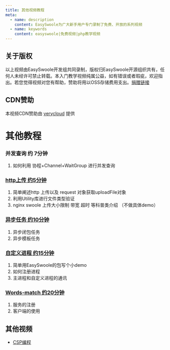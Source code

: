 ```yaml
---
title: 其他视频教程
meta:
  - name: description
    content: EasySwoole为广大新手用户专门录制了免费、开放的系列视频
  - name: keywords
    content: easyswoole|免费视频|php教学视频
---
```



## 关于版权
以上视频由EasySwoole开发组共同录制，版权归EasySwoole开源组织共有，任何人未经许可禁止转载。本入门教学视频纯属公益，如有错误或者瑕疵，欢迎指出。若您觉得视频对您有帮助，赞助将用以OSS存储费用支出。[捐赠链接](./../donate.md)

## CDN赞助
本视频CDN赞助由 [verycloud](https://www.verycloud.cn/) 提供




# 其他教程


### 并发查询 约 7分钟
1. 如何利用 协程+Channel+WaitGroup 进行并发查询
   
### [http上传 约5分钟](http://video-oss.easyswoole.com/%E5%85%A5%E9%97%A8%E6%95%99%E7%A8%8B1/fileupload.mp4)
1. 简单阐述http 上传以及 request 对象获取uploadFile对象
2. 利用Utility库进行文件类型验证
3. nginx swoole 上传大小限制 带宽 超时 等科普类介绍 （不做具体demo）

### [异步任务 约10分钟](http://video-oss.easyswoole.com/%E5%85%A5%E9%97%A8%E6%95%99%E7%A8%8B1/task.mp4)
1. 异步闭包任务
2. 异步模板任务

### [自定义进程 约15分钟](http://video-oss.easyswoole.com/%E5%85%A5%E9%97%A8%E6%95%99%E7%A8%8B1/%E8%87%AA%E5%AE%9A%E4%B9%89%E8%BF%9B%E7%A8%8B.mp4)
1. 简单用EasySwoole的包写个小demo
2. 如何注册进程
3. 主进程和自定义进程的通讯

### [Words-match 约20分钟](http://video-oss.easyswoole.com/%E5%85%A5%E9%97%A8%E6%95%99%E7%A8%8B1/words-match.mp4)
1. 服务的注册
2. 客户端的使用 

## 其他视频
- [CSP编程](https://www.easyswoole.com/playVideo.html?video=aHR0cDovdmlkZW8tb3NzLmVhc3lzd29vbGUuY29tLyVFNSU4NSVBNSVFOSU5NyVBOCVFNiU5NSU5OSVFNyVBOCU4QjEvJUU1JTg1JUE1JUU5JTk3JUE4Y3NwLm1wNA==)

